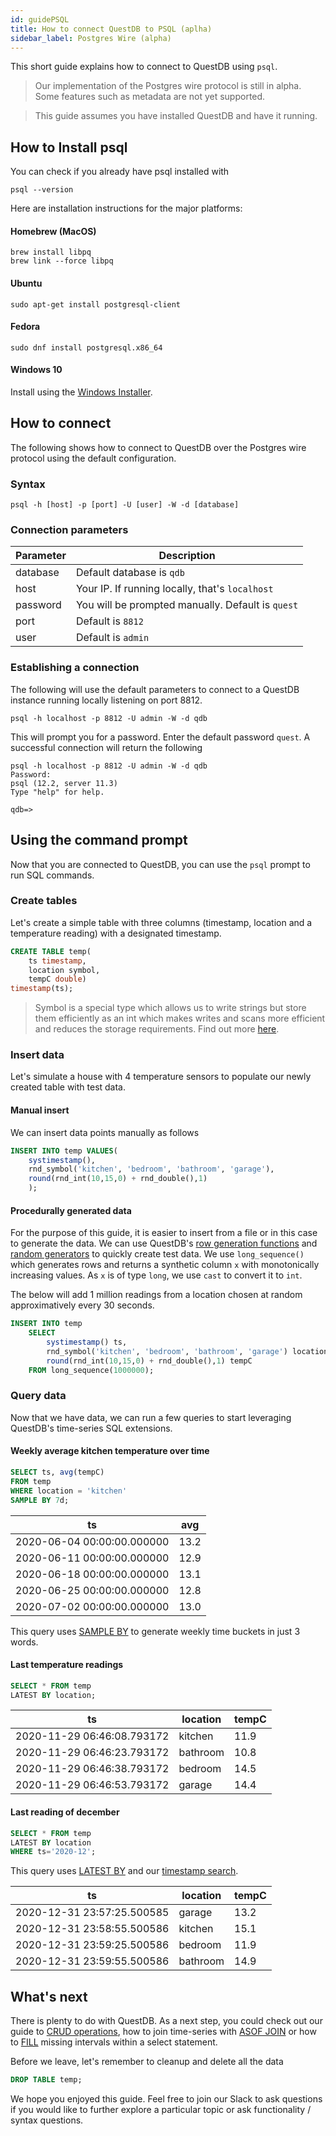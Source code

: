 ```yaml
---
id: guidePSQL
title: How to connect QuestDB to PSQL (aplha)
sidebar_label: Postgres Wire (alpha)
---
```


This short guide explains how to connect to QuestDB using `psql`.

> Our implementation of the Postgres wire protocol is still in alpha. 
>Some features such as metadata are not yet supported. 

> This guide assumes you have installed QuestDB and have it running.

## How to Install psql

You can check if you already have psql installed with

```shell script
psql --version
```

Here are installation instructions for the major platforms:

#### Homebrew (MacOS)
```shell script
brew install libpq  
brew link --force libpq  
```

#### Ubuntu
```shell script
sudo apt-get install postgresql-client  
```

#### Fedora
```shell script
sudo dnf install postgresql.x86_64  
```

#### Windows 10
Install using the  <a href="https://www.enterprisedb.com/downloads/postgres-postgresql-downloads" target="_blank">Windows Installer</a>.

## How to connect

The following shows how to connect to QuestDB over the Postgres wire protocol using the default configuration.

### Syntax

```shell script
psql -h [host] -p [port] -U [user] -W -d [database]
```

### Connection parameters
|Parameter | Description |
|---|---|
|database|Default database is `qdb`|
|host|Your IP. If running locally, that's `localhost`|
|password|You will be prompted manually. Default is `quest`|
|port |Default is `8812`|
|user |Default is `admin`|

### Establishing a connection

The following will use the default parameters to connect to a QuestDB instance running locally listening on port 8812.
```shell script
psql -h localhost -p 8812 -U admin -W -d qdb
```

This will prompt you for a password. Enter the default password `quest`. 
A successful connection will return the following

```shell script
psql -h localhost -p 8812 -U admin -W -d qdb
Password: 
psql (12.2, server 11.3)
Type "help" for help.

qdb=> 
```




## Using the command prompt

Now that you are connected to QuestDB, you can use the `psql` prompt to run SQL commands.

### Create tables
Let's create a simple table with three columns (timestamp, location and a temperature reading) with a designated timestamp.
```sql
CREATE TABLE temp(
    ts timestamp, 
    location symbol, 
    tempC double) 
timestamp(ts);
```

> Symbol is a special type which allows us to write strings but store them efficiently as an int which 
>makes writes and scans more efficient and reduces the storage requirements. Find out more [here](symbol.md).


### Insert data

Let's simulate a house with 4 temperature sensors to populate our newly created table with 
test data. 

#### Manual insert
We can insert data points manually as follows
```sql
INSERT INTO temp VALUES(
    systimestamp(), 
    rnd_symbol('kitchen', 'bedroom', 'bathroom', 'garage'),
    round(rnd_int(10,15,0) + rnd_double(),1)
    );
```

#### Procedurally generated data
For the purpose of this guide, it is easier to insert from a file or in this case to generate the data.
We can use QuestDB's [row generation functions](functionsRowGenerator.md) and [random generators](functionsRandomValueGenerators.md) 
to quickly create test data. We use `long_sequence()` which generates rows and returns a synthetic column `x` with monotonically increasing
values. As `x` is of type `long`, we use `cast` to convert it to `int`.

The below will add 1 million readings from a location chosen at random approximatively every 30 seconds.
```sql
INSERT INTO temp 
    SELECT 
        systimestamp() ts,
        rnd_symbol('kitchen', 'bedroom', 'bathroom', 'garage') location,
        round(rnd_int(10,15,0) + rnd_double(),1) tempC
    FROM long_sequence(1000000);
```

### Query data
Now that we have data, we can run a few queries to start leveraging QuestDB's time-series SQL extensions.

#### Weekly average kitchen temperature over time
```sql
SELECT ts, avg(tempC) 
FROM temp 
WHERE location = 'kitchen' 
SAMPLE BY 7d;
```

|             ts             |        avg |         
|---|---|
| 2020-06-04 00:00:00.000000 | 13.2|
| 2020-06-11 00:00:00.000000 | 12.9|
| 2020-06-18 00:00:00.000000 | 13.1|
| 2020-06-25 00:00:00.000000 | 12.8|
| 2020-07-02 00:00:00.000000 | 13.0|

This query uses [SAMPLE BY](sqlSELECT.md#sample-by) to generate weekly time buckets in just 3 words.

#### Last temperature readings
```sql
SELECT * FROM temp
LATEST BY location;
```

|             ts             | location |       tempC        |
|---|---|---
| 2020-11-29 06:46:08.793172 | kitchen  |  11.9|
| 2020-11-29 06:46:23.793172 | bathroom |   10.8|
| 2020-11-29 06:46:38.793172 | bedroom  | 14.5|
| 2020-11-29 06:46:53.793172 | garage   | 14.4|

#### Last reading of december
```sql
SELECT * FROM temp
LATEST BY location 
WHERE ts='2020-12';
```

This query uses [LATEST BY](crudOperations.md) and our [timestamp search](sqlSELECT.md#interval-timestamp).

|             ts             | location |       tempC       |        
|---|---|---|
| 2020-12-31 23:57:25.500585 | garage   | 13.2              |
| 2020-12-31 23:58:55.500586 | kitchen  | 15.1              |
| 2020-12-31 23:59:25.500586 | bedroom  |               11.9|
| 2020-12-31 23:59:55.500586 | bathroom |               14.9|


## What's next
There is plenty to do with QuestDB. As a next step, you could check out our guide to [CRUD operations](crudOperations.md),
how to join time-series with [ASOF JOIN](joins.md#asof-join) or how to [FILL](sqlSELECT.md#fill) missing intervals within a select statement.

Before we leave, let's remember to cleanup and delete all the data
```sql
DROP TABLE temp;
```

We hope you enjoyed this guide. Feel free to join our Slack to ask questions if you would like to further explore 
a particular topic or ask functionality / syntax questions.

